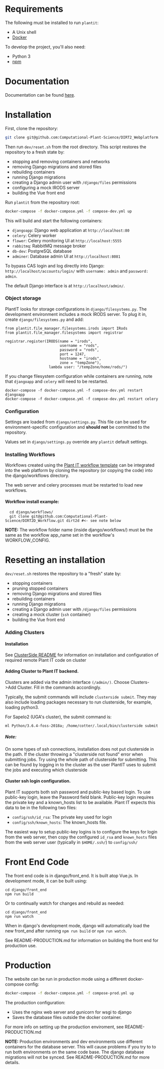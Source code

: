 # Requirements

The following must be installed to run `plantit`:

- A Unix shell
- [Docker](https://www.docker.com/)

To develop the project, you'll also need:
- Python 3
- [npm](https://www.npmjs.com/get-npm)

# Documentation

Documentation can be found [here](https://computational-plant-science.github.io/DIRT2_Webplatform/build/html/index.html).

# Installation

First, clone the repository:

```bash
git clone git@github.com:Computational-Plant-Science/DIRT2_Webplatform.git
```

Then run `dev/reset.sh` from the root directory. This script restores the repository to a fresh state by:

   - stopping and removing containers and networks
   - removing Django migrations and stored files
   - rebuilding containers
   - running Django migrations
   - creating a Django admin user with `/django/files` permissions
   - configuring a mock IRODS server
   - building the Vue front end

Run `plantit` from the repository root:

```bash
docker-compose -f docker-compose.yml -f compose-dev.yml up
```

This will build and start the following containers:

- `djangoapp`: Django web application at `http://localhost:80`
- `celery`: Celery worker
- `flower`: Celery monitoring UI at `http://localhost:5555`
- `rabbitmq`: RabbitMQ message broker
- `db-dev`: PostgreSQL database
- `adminer`: Database admin UI at `http://localhost:8081`

To bypass CAS login and log directly into Django: `http://localhost/accounts/login/` with `username: admin` and `password: admin`.

The default Django interface is at `http://localhost/admin/`.

### Object storage

PlantIT looks for storage configurations in `django/filesystems.py`. The development environment includes a mock IRODS server. To plug it in, create `django/filesystems.py` and add:

```
from plantit.file_manager.filesystems.irods import IRods
from plantit.file_manager.filesystems import registrar

registrar.register(IRODS(name = "irods",
                         username = "rods",
                         password = "rods",
                         port = 1247,
                         hostname = "irods",
                         zone = "tempZone"),
                    lambda user: "/tempZone/home/rods/")
```  

If you change filesystem configuration while containers are running, note that `djangoapp` and `celery` will need to be restarted.

```
docker-compose -f docker-compose.yml -f compose-dev.yml restart djangoapp
docker-compose -f docker-compose.yml -f compose-dev.yml restart celery
```

### Configuration

Settings are loaded from `django/settings.py`. This file can be used for environment-specific configuration and **should not** be committed to the repository.

Values set in `django/settings.py` override any `plantit` default settings.

### Installing Workflows
Workflows created using the [Plant IT workflow template](https://github.com/Computational-Plant-Science/cookiecutter_PlantIT) can be integrated into the web platform by cloning the repository (or copying the code) into the django/workflows directory.

The web server and celery processes must be restarted to load new workflows.

#### Workflow install example:
```
  cd django/workflows/
  git clone git@github.com:Computational-Plant-Science/DIRT2D_Workflow.git dirt2d #<- see note below
```

__NOTE:__ The workflow folder name (inside django/workflows/) must be the same
as the workflow app_name set in the workflow's WORKFLOW_CONFIG.


# Resetting an installation

`dev/reset.sh` restores the repository to a "fresh" state by:

   - stopping containers
   - pruning stopped containers
   - removing Django migrations and stored files
   - rebuilding containers
   - running Django migrations
   - creating a Django admin user with `/django/files` permissions
   - creating a mock cluster (`ssh` container)
   - building the Vue front end

### Adding Clusters

#### Installation
See [ClusterSide README](https://github.com/Computational-Plant-Science/DIRT2_ClusterSide) for information
on installation and configuration of required remote Plant IT code on cluster

#### Adding Cluster to Plant IT backend.
Clusters are added via the admin interface `(/admin/)`. Choose Clusters->Add Cluster. Fill in the commands
accordingly.

Typically, the submit commands will include `clusterside submit`. They may also include loading packages necessary to run clusterside, for example, loading python3.

For Sapelo2 (UGA's cluster), the submit command is:

```
ml Python/3.6.4-foss-2018a; /home/cotter/.local/bin/clusterside submit
```

##### Note:
On some types of ssh connections, installation does not put clusterside in the path. If the cluster throwing a "clusterside not found" error when submitting jobs. Try using the whole path of clusterside for submitting. This can be found by logging in to the cluster as the user PlantIT uses to submit the jobs and executing which clusterside

#### Cluster ssh login configuration.
Plant IT supports both ssh password and public-key based
login. To use public-key login, leave the Password field blank. Public-key login requires the private key and a known_hosts list to be available. Plant IT expects this data to be in the following two files:

- `config/ssh/id_rsa`: The private key used for login
- `config/ssh/known_hosts`: The known_hosts file.

The easiest way to setup public-key logins is to configure the keys for login from the web server, then copy the configured `id_rsa` and `known_hosts` files from the web server user (typically in `$HOME/.ssh/`) to `config/ssh/`

# Front End Code
The front end code is in django/front_end. It is built atop Vue.js. In development mode, it can be built using:

```
cd django/front_end
npm run build
```

Or to continually watch for changes and rebuild as needed:

```
cd django/front_end
npm run watch
```

When in django's development mode, django will automatically load the new front_end after running `npm run build` or `npm run watch`.

See README-PRODUCTION.md for information on building the front end for production use.

# Production
The website can be run in production mode using a different docker-compose config:

```bash
docker-compose -f docker-compose.yml -f compose-prod.yml up
```

The production configuration:
- Uses the nginx web server and gunicorn for wsgi to django
- Saves the database files outside the docker container.

For more info on setting up the production enviroment, see README-PRODUCTION.md

__NOTE:__ Production environments and dev environments use different
containers for the database server. This will cause problems if you try to
to run both environments on the same code base. The django database migrations will not be synced. See README-PRODUCTION.md for more details.
